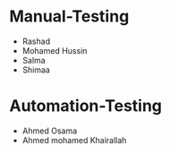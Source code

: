 # Manual-Testing
- Rashad
- Mohamed Hussin 
- Salma
- Shimaa
# Automation-Testing
- Ahmed Osama
- Ahmed mohamed Khairallah
